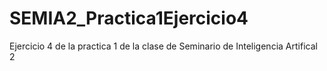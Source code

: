 # SEMIA2_Practica1Ejercicio4
 Ejercicio 4 de la practica 1 de la clase de Seminario de Inteligencia Artifical 2
